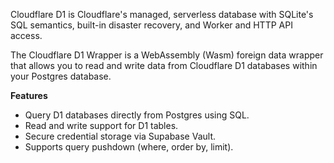 Cloudflare D1 is Cloudflare's managed, serverless database with SQLite's SQL semantics, built-in disaster recovery, and Worker and HTTP API access.

The Cloudflare D1 Wrapper is a WebAssembly (Wasm) foreign data wrapper that allows you to read and write data from Cloudflare D1 databases within your Postgres database.

**Features**

- Query D1 databases directly from Postgres using SQL.
- Read and write support for D1 tables.
- Secure credential storage via Supabase Vault.
- Supports query pushdown (where, order by, limit).
